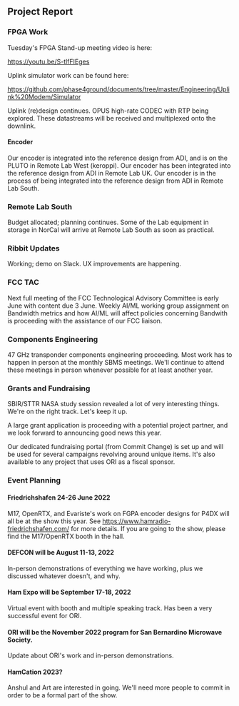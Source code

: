 ## Project Report

### FPGA Work

Tuesday's FPGA Stand-up meeting video is here: 

https://youtu.be/S-tlfFIEges

Uplink simulator work can be found here:

https://github.com/phase4ground/documents/tree/master/Engineering/Uplink%20Modem/Simulator

Uplink (re)design continues. OPUS high-rate CODEC with RTP being explored. These datastreams will be received and multiplexed onto the downlink. 

#### Encoder

Our encoder is integrated into the reference design from ADI, and is on the PLUTO in Remote Lab West (keroppi). 
Our encoder has been integrated into the reference design from ADI in Remote Lab UK.
Our encoder is in the process of being integrated into the reference design from ADI in Remote Lab South.

### Remote Lab South

Budget allocated; planning continues. Some of the Lab equipment in storage in NorCal will arrive at Remote Lab South as soon as practical. 

### Ribbit Updates

Working; demo on Slack. UX improvements are happening. 

### FCC TAC 

Next full meeting of the FCC Technological Advisory Committee is early June with content due 3 June. Weekly AI/ML working group assignment on Bandwidth metrics and how AI/ML will affect policies concerning Bandwith is proceeding with the assistance of our FCC liaison.

### Components Engineering

47 GHz transponder components engineering proceeding. Most work has to happen in person at the monthly SBMS meetings. We'll continue to attend these meetings in person whenever possible for at least another year.

### Grants and Fundraising

SBIR/STTR NASA study session revealed a lot of very interesting things. We're on the right track. Let's keep it up.

A large grant application is proceeding with a potential project partner, and we look forward to announcing good news this year. 

Our dedicated fundraising portal (from Commit Change) is set up and will be used for several campaigns revolving around unique items. It's also available to any project that uses ORI as a fiscal sponsor. 

### Event Planning

#### Friedrichshafen 24-26 June 2022

M17, OpenRTX, and Evariste's work on FGPA encoder designs for P4DX will all be at the show this year. See https://www.hamradio-friedrichshafen.com/ for more details. If you are going to the show, please find the M17/OpenRTX booth in the hall. 

#### DEFCON will be August 11-13, 2022

In-person demonstrations of everything we have working, plus we discussed whatever doesn't, and why. 

#### Ham Expo will be September 17-18, 2022

Virtual event with booth and multiple speaking track. Has been a very successful event for ORI. 

#### ORI will be the November 2022 program for San Bernardino Microwave Society. 

Update about ORI's work and in-person demonstrations. 

#### HamCation 2023?

Anshul and Art are interested in going. We'll need more people to commit in order to be a formal part of the show. 
